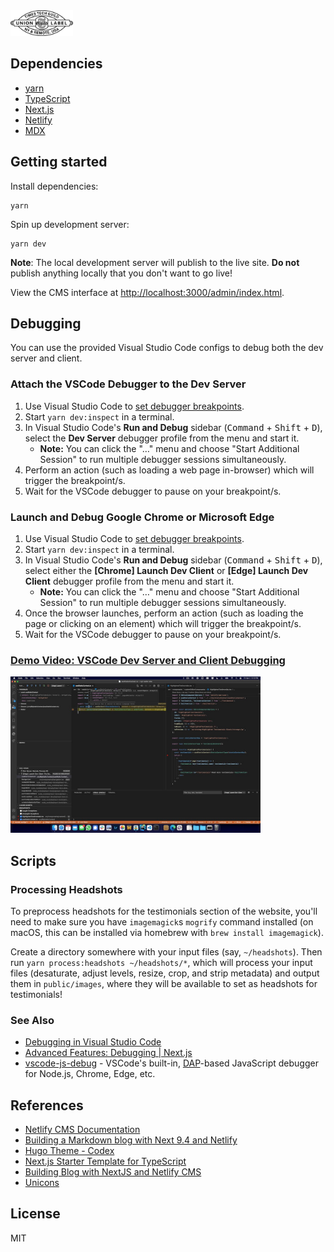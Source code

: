 <img src="public/images/techguild-bug.png" width="100">

## Dependencies

- [yarn](https://yarnpkg.com)
- [TypeScript](https://www.typescriptlang.org/)
- [Next.js](https://nextjs.org/)
- [Netlify](https://www.netlify.com/)
- [MDX](https://mdxjs.com/)

## Getting started

Install dependencies:

```
yarn
```

Spin up development server:

```
yarn dev
```

**Note**: The local development server will publish to the live site. **Do not** publish anything locally that you don't want to go live!

View the CMS interface at [http://localhost:3000/admin/index.html](http://localhost:3000/admin/index.html).

## Debugging

You can use the provided Visual Studio Code configs to debug both the dev server and client.

### Attach the VSCode Debugger to the Dev Server

1. Use Visual Studio Code to [set debugger breakpoints](https://code.visualstudio.com/docs/editor/debugging).
2. Start `yarn dev:inspect` in a terminal.
3. In Visual Studio Code's **Run and Debug** sidebar (<kbd>Command</kbd> + <kbd>Shift</kbd> + <kbd>D</kbd>), select the **Dev Server** debugger profile from the menu and start it.
   - **Note:** You can click the "…" menu and choose "Start Additional Session" to run multiple debugger sessions simultaneously.
4. Perform an action (such as loading a web page in-browser) which will trigger the breakpoint/s.
5. Wait for the VSCode debugger to pause on your breakpoint/s.

### Launch and Debug Google Chrome or Microsoft Edge

1. Use Visual Studio Code to [set debugger breakpoints](https://code.visualstudio.com/docs/editor/debugging).
2. Start `yarn dev:inspect` in a terminal.
3. In Visual Studio Code's **Run and Debug** sidebar (<kbd>Command</kbd> + <kbd>Shift</kbd> + <kbd>D</kbd>), select either the **\[Chrome\] Launch Dev Client** or **\[Edge\] Launch Dev Client** debugger profile from the menu and start it.
   - **Note:** You can click the "…" menu and choose "Start Additional Session" to run multiple debugger sessions simultaneously.
4. Once the browser launches, perform an action (such as loading the page or clicking on an element) which will trigger the breakpoint/s.
5. Wait for the VSCode debugger to pause on your breakpoint/s.

### [Demo Video: VSCode Dev Server and Client Debugging](https://user-images.githubusercontent.com/191304/113455951-eee36b80-93d9-11eb-8a1c-dadc57b4da81.mp4)

<a href="https://user-images.githubusercontent.com/191304/113455951-eee36b80-93d9-11eb-8a1c-dadc57b4da81.mp4"><img src="./docs/img/vscode-dev-server-and-client-debugging-thumb.webp" width="400"></a>

## Scripts

### Processing Headshots

To preprocess headshots for the testimonials section of the website, you'll need to make sure you have `imagemagick`s `mogrify` command installed (on macOS, this can be installed via homebrew with `brew install imagemagick`).

Create a directory somewhere with your input files (say, `~/headshots`). Then run `yarn process:headshots ~/headshots/*`, which will process your input files (desaturate, adjust levels, resize, crop, and strip metadata) and output them in `public/images`, where they will be available to set as headshots for testimonials!

### See Also

- [Debugging in Visual Studio Code](https://code.visualstudio.com/docs/editor/debugging)
- [Advanced Features: Debugging | Next.js](https://nextjs.org/docs/advanced-features/debugging)
- [vscode-js-debug](https://github.com/microsoft/vscode-js-debug) - VSCode's built-in, [DAP](https://microsoft.github.io/debug-adapter-protocol/)-based JavaScript debugger for Node.js, Chrome, Edge, etc.

## References

- [Netlify CMS Documentation](https://www.netlifycms.org/docs/intro/)
- [Building a Markdown blog with Next 9.4 and Netlify](https://www.netlify.com/blog/2020/05/04/building-a-markdown-blog-with-next-9.4-and-netlify/)
- [Hugo Theme - Codex](https://github.com/jakewies/hugo-theme-codex)
- [Next.js Starter Template for TypeScript](https://github.com/vercel/next-learn-starter/tree/master/typescript-final)
- [Building Blog with NextJS and Netlify CMS](https://dev.to/mefaba/building-blog-with-nextjs-and-netlify-cms-fom)
- [Unicons](https://github.com/Iconscout/unicons)

## License

MIT
